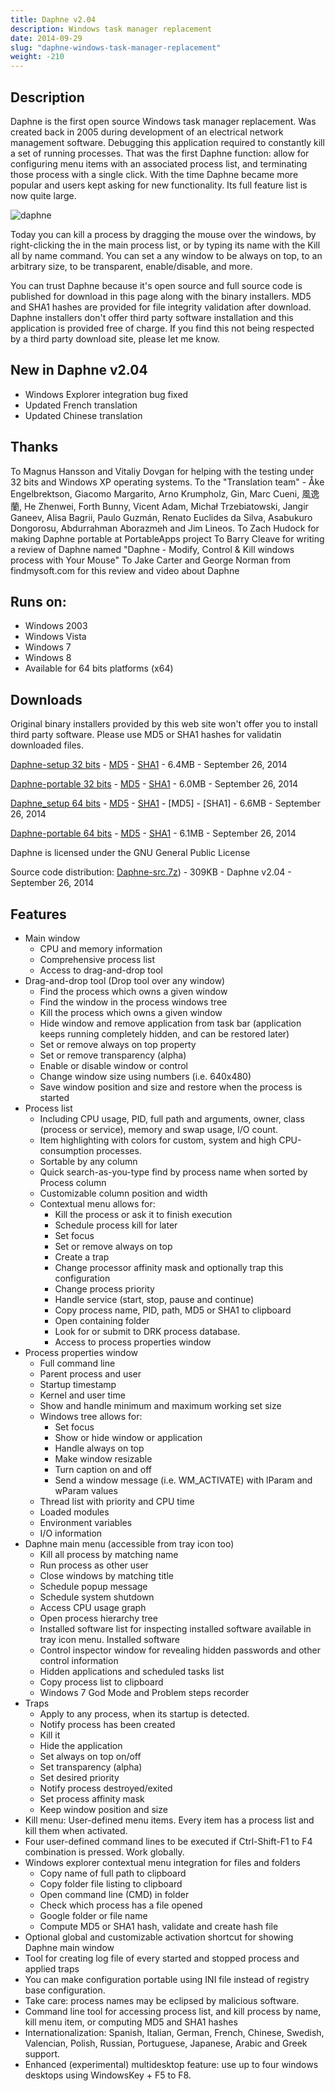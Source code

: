 ```yaml
---
title: Daphne v2.04
description: Windows task manager replacement
date: 2014-09-29
slug: "daphne-windows-task-manager-replacement"
weight: -210
---
```


## Description
Daphne is the first open source Windows task manager replacement.
Was created back in 2005 during development of an electrical network management software.
Debugging this application required to constantly kill a set of running processes.
That was the first Daphne function: allow for configuring menu items with an associated process list, and terminating those process with a single click.
With the time Daphne became more popular and users kept asking for new functionality.
Its full feature list is now quite large.

![daphne](/downloads/legacy/daphne/ScreenShot_1_201.png)

Today you can kill a process by dragging the mouse over the windows, by right-clicking the in the main process list, or by typing its name with the Kill all by name command. You can set a any window to be always on top, to an arbitrary size, to be transparent, enable/disable, and more.

You can trust Daphne because it's open source and full source code is published for download in this page along with the binary installers.
MD5 and SHA1 hashes are provided for file integrity validation after download.
Daphne installers don't offer third party software installation and this application is provided free of charge.
If you find this not being respected by a third party download site, please let me know.

## New in Daphne v2.04
* Windows Explorer integration bug fixed
* Updated French translation
* Updated Chinese translation

## Thanks
To Magnus Hansson and Vitaliy Dovgan for helping with the testing under 32 bits and Windows XP operating systems.
To the "Translation team" - Åke Engelbrektson, Giacomo Margarito, Arno Krumpholz, Gin, Marc Cueni, 風逸蘭, He Zhenwei, Forth Bunny, Vicent Adam, Michał Trzebiatowski, Jangir Ganeev, Alisa Bagrii, Paulo Guzmán, Renato Euclides da Silva, Asabukuro Dongorosu, Abdurrahman Aborazmeh and Jim Lineos.
To Zach Hudock for making Daphne portable at PortableApps project
To Barry Cleave for writing a review of Daphne named "Daphne - Modify, Control & Kill windows process with Your Mouse"
To Jake Carter and George Norman from findmysoft.com for this review and video about Daphne

## Runs on:
* Windows 2003
* Windows Vista
* Windows 7
* Windows 8
* Available for 64 bits platforms (x64)

## Downloads
Original binary installers provided by this web site won't offer you to install third party software.
Please use MD5 or SHA1 hashes for validatin downloaded files.

[Daphne-setup 32 bits](/downloads/legacy/daphne/Daphne_setup_x86.msi) - [MD5](/downloads/legacy/daphne/Daphne_setup_x86.msi.md5) - [SHA1](/downloads/legacy/daphne/Daphne_setup_x86.msi.sha1) - 6.4MB - September 26, 2014

[Daphne-portable 32 bits](/downloads/legacy/daphne/Daphne_setup_x86.zip) - [MD5](/downloads/legacy/daphne/Daphne_setup_x86.zip.md5) - [SHA1](/downloads/legacy/daphne/Daphne_setup_x86.zip.sha1) - 6.0MB - September 26, 2014

[Daphne_setup 64 bits](/downloads/legacy/daphne/Daphne_setup_x64.msi) - [MD5](/downloads/legacy/daphne/Daphne_setup_x64.msi.md5) - [SHA1](/downloads/legacy/daphne/Daphne_setup_x64.msi.sha1) - [MD5] - [SHA1] - 6.6MB - September 26, 2014

[Daphne-portable 64 bits](/downloads/legacy/daphne/Daphne_portable_x64.zip) - [MD5](/downloads/legacy/daphne/Daphne_portable_x64.zip.md5) - [SHA1](/downloads/legacy/daphne/Daphne_portable_x64.zip.sha1) - 6.1MB - September 26, 2014

Daphne is licensed under the GNU General Public License

Source code distribution:
[Daphne-src.7z](/downloads/legacy/daphne/Daphne-src.7z)) - 309KB - Daphne v2.04 - September 26, 2014

## Features
* Main window
  * CPU and memory information
  * Comprehensive process list
  * Access to drag-and-drop tool
* Drag-and-drop tool (Drop tool over any window)
  * Find the process which owns a given window
  * Find the window in the process windows tree
  * Kill the process which owns a given window
  * Hide window and remove application from task bar (application keeps running completely hidden, and can be restored later)
  * Set or remove always on top property
  * Set or remove transparency (alpha)
  * Enable or disable window or control
  * Change window size using numbers (i.e. 640x480)
  * Save window position and size and restore when the process is started
* Process list
  * Including CPU usage, PID, full path and arguments, owner, class (process or service), memory and swap usage, I/O count.
  * Item highlighting with colors for custom, system and high CPU-consumption processes.
  * Sortable by any column
  * Quick search-as-you-type find by process name when sorted by Process column
  * Customizable column position and width
  * Contextual menu allows for:
    * Kill the process or ask it to finish execution
    * Schedule process kill for later
    * Set focus
    * Set or remove always on top
    * Create a trap
    * Change processor affinity mask and optionally trap this configuration
    * Change process priority
    * Handle service (start, stop, pause and continue)
    * Copy process name, PID, path, MD5 or SHA1 to clipboard
    * Open containing folder
    * Look for or submit to DRK process database.
    * Access to process properties window
* Process properties window
  * Full command line
  * Parent process and user
  * Startup timestamp
  * Kernel and user time
  * Show and handle minimum and maximum working set size
  * Windows tree allows for:
    * Set focus
    * Show or hide window or application
    * Handle always on top
    * Make window resizable
    * Turn caption on and off
    * Send a window message (i.e. WM_ACTIVATE) with lParam and wParam values
  * Thread list with priority and CPU time
  * Loaded modules
  * Environment variables
  * I/O information
* Daphne main menu (accessible from tray icon too)
  * Kill all process by matching name
  * Run process as other user
  * Close windows by matching title
  * Schedule popup message
  * Schedule system shutdown
  * Access CPU usage graph
  * Open process hierarchy tree
  * Installed software list for inspecting installed software available in tray icon menu. Installed software
  * Control inspector window for revealing hidden passwords and other control information
  * Hidden applications and scheduled tasks list
  * Copy process list to clipboard
  * Windows 7 God Mode and Problem steps recorder
* Traps
  * Apply to any process, when its startup is detected.
  * Notify process has been created
  * Kill it
  * Hide the application
  * Set always on top on/off
  * Set transparency (alpha)
  * Set desired priority
  * Notify process destroyed/exited
  * Set process affinity mask
  * Keep window position and size
* Kill menu: User-defined menu items. Every item has a process list and kill them when activated.
* Four user-defined command lines to be executed if Ctrl-Shift-F1 to F4 combination is pressed. Work globally.
* Windows explorer contextual menu integration for files and folders
  * Copy name of full path to clipboard
  * Copy folder file listing to clipboard
  * Open command line (CMD) in folder
  * Check which process has a file opened
  * Google folder or file name
  * Compute MD5 or SHA1 hash, validate and create hash file
* Optional global and customizable activation shortcut for showing Daphne main window
* Tool for creating log file of every started and stopped process and applied traps
* You can make configuration portable using INI file instead of registry base configuration.
* Take care: process names may be eclipsed by malicious software.
* Command line tool for accessing process list, and kill process by name, kill menu item, or computing MD5 and SHA1 hashes
* Internationalization: Spanish, Italian, German, French, Chinese, Swedish, Valencian, Polish, Russian, Portuguese, Japanese, Arabic and Greek support.
* Enhanced (experimental) multidesktop feature: use up to four windows desktops using WindowsKey + F5 to F8.